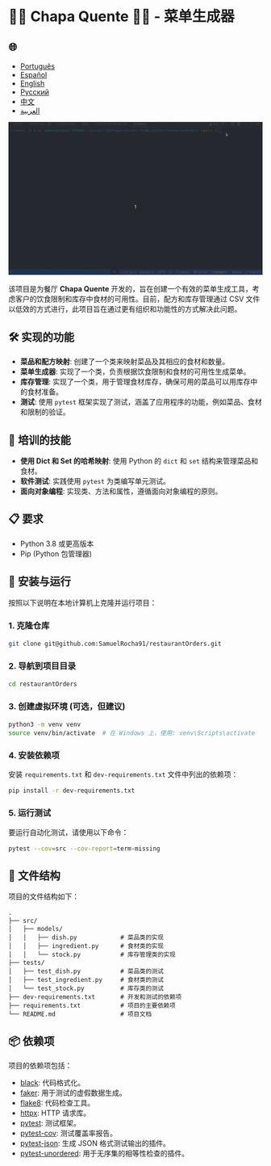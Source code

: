 # 🍝🦐 Chapa Quente 🍛🥘 - 菜单生成器

<h2>🌐</h2>
<ul>
  <li><a href="https://github.com/SamuelRocha91/restaurantOrders" target="_blank">Português</a></li>
  <li><a href="https://github.com/SamuelRocha91/restaurantOrders/blob/main/README_es.md" target="_blank">Español</a></li>
  <li><a href="https://github.com/SamuelRocha91/restaurantOrders/blob/main/README_en.md" target="_blank">English</a></li>
  <li><a href="https://github.com/SamuelRocha91/restaurantOrders/blob/main/README_ru.md" target="_blank">Русский</a></li>
  <li><a href="https://github.com/SamuelRocha91/restaurantOrders/blob/main/README_ch.md" target="_blank">中文</a></li>
  <li><a href="https://github.com/SamuelRocha91/restaurantOrders/blob/main/README_ar.md" target="_blank">العربية</a></li>
</ul>


![在 Python REPL 中处理类](./gifs/pythonRestaurant.gif)

该项目是为餐厅 **Chapa Quente** 开发的，旨在创建一个有效的菜单生成工具，考虑客户的饮食限制和库存中食材的可用性。目前，配方和库存管理通过 CSV 文件以低效的方式进行，此项目旨在通过更有组织和功能性的方式解决此问题。

## 🛠️ 实现的功能

- **菜品和配方映射**: 创建了一个类来映射菜品及其相应的食材和数量。
- **菜单生成器**: 实现了一个类，负责根据饮食限制和食材的可用性生成菜单。
- **库存管理**: 实现了一个类，用于管理食材库存，确保可用的菜品可以用库存中的食材准备。
- **测试**: 使用 `pytest` 框架实现了测试，涵盖了应用程序的功能，例如菜品、食材和限制的验证。

## 🚵 培训的技能

- **使用 Dict 和 Set 的哈希映射**: 使用 Python 的 `dict` 和 `set` 结构来管理菜品和食材。
- **软件测试**: 实践使用 `pytest` 为类编写单元测试。
- **面向对象编程**: 实现类、方法和属性，遵循面向对象编程的原则。

## 📋 要求

- Python 3.8 或更高版本
- Pip (Python 包管理器)

## 🔧 安装与运行

按照以下说明在本地计算机上克隆并运行项目：

### 1. 克隆仓库

```bash
git clone git@github.com:SamuelRocha91/restaurantOrders.git
```

### 2. 导航到项目目录

```bash
cd restaurantOrders
```

### 3. 创建虚拟环境 (可选，但建议)

```bash
python3 -m venv venv
source venv/bin/activate  # 在 Windows 上，使用: venv\Scripts\activate
```

### 4. 安装依赖项

安装 `requirements.txt` 和 `dev-requirements.txt` 文件中列出的依赖项：

```bash
pip install -r dev-requirements.txt
```

### 5. 运行测试

要运行自动化测试，请使用以下命令：

```bash
pytest --cov=src --cov-report=term-missing
```

## 📝 文件结构

项目的文件结构如下：

```
.
├── src/
│   ├── models/
│   │   ├── dish.py            # 菜品类的实现
│   │   ├── ingredient.py      # 食材类的实现
│   │   └── stock.py           # 库存管理类的实现
├── tests/
│   ├── test_dish.py           # 菜品类的测试
│   ├── test_ingredient.py     # 食材类的测试
│   └── test_stock.py          # 库存类的测试
├── dev-requirements.txt       # 开发和测试的依赖项
├── requirements.txt           # 项目的主要依赖项
└── README.md                  # 项目文档
```

## 📦 依赖项

项目的依赖项包括：

- [black](https://github.com/psf/black): 代码格式化。
- [faker](https://github.com/joke2k/faker): 用于测试的虚假数据生成。
- [flake8](https://github.com/PyCQA/flake8): 代码检查工具。
- [httpx](https://www.python-httpx.org/): HTTP 请求库。
- [pytest](https://pytest.org/): 测试框架。
- [pytest-cov](https://github.com/pytest-dev/pytest-cov): 测试覆盖率报告。
- [pytest-json](https://github.com/nicoddemus/pytest-json): 生成 JSON 格式测试输出的插件。
- [pytest-unordered](https://github.com/altendky/pytest-unordered): 用于无序集的相等性检查的插件。


